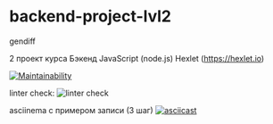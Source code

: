 # backend-project-lvl2
gendiff

2 проект курса Бэкенд JavaScript (node.js) Hexlet (https://hexlet.io)

[![Maintainability](https://api.codeclimate.com/v1/badges/8dc56bf349d655df065f/maintainability)](https://codeclimate.com/github/svezr/backend-project-lvl2/maintainability)

linter check:
![linter check](https://github.com/svezr/backend-project-lvl2/workflows/linter%20check/badge.svg)

asciinema с примером записи (3 шаг)
[![asciicast](https://asciinema.org/a/ilKZFcCNLS85ebZ3qJY7jwFOZ.svg)](https://asciinema.org/a/ilKZFcCNLS85ebZ3qJY7jwFOZ)


